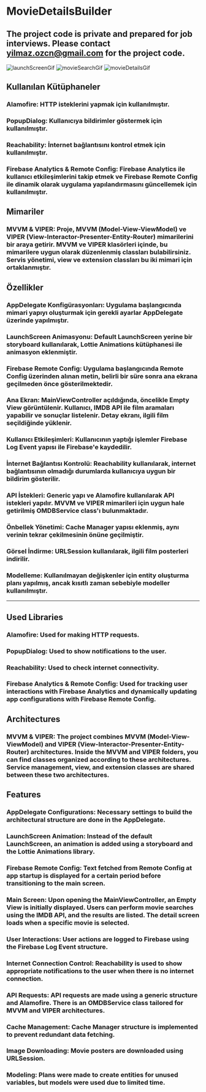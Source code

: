# MovieDetailsBuilder
## The project code is private and prepared for job interviews. Please contact yilmaz.ozcn@gmail.com for the project code.

![launchScreenGif](https://github.com/ozcylmzz/OMDBMovieList/assets/34898893/2cda88dc-e0ec-44e0-8268-80c9ec176d8c)
![movieSearchGif](https://github.com/ozcylmzz/OMDBMovieList/assets/34898893/7e0e8e01-791c-43cc-b9e9-10e82c067bfe)
![movieDetailsGif](https://github.com/ozcylmzz/OMDBMovieList/assets/34898893/77305b59-509a-425f-a716-4593861d668b)

## **Kullanılan Kütüphaneler**
### **Alamofire:** HTTP isteklerini yapmak için kullanılmıştır.
### **PopupDialog:** Kullanıcıya bildirimler göstermek için kullanılmıştır.
### **Reachability:** İnternet bağlantısını kontrol etmek için kullanılmıştır.
### **Firebase Analytics & Remote Config:** Firebase Analytics ile kullanıcı etkileşimlerini takip etmek ve Firebase Remote Config ile dinamik olarak uygulama yapılandırmasını güncellemek için kullanılmıştır.

## **Mimariler**
### **MVVM & VIPER:** Proje, MVVM (Model-View-ViewModel) ve VIPER (View-Interactor-Presenter-Entity-Router) mimarilerini bir araya getirir. MVVM ve VIPER klasörleri içinde, bu mimarilere uygun olarak düzenlenmiş classları bulabilirsiniz. Servis yönetimi, view ve extension classları bu iki mimari için ortaklanmıştır.

## **Özellikler**
### **AppDelegate Konfigürasyonları:** Uygulama başlangıcında mimari yapıyı oluşturmak için gerekli ayarlar AppDelegate üzerinde yapılmıştır.
### **LaunchScreen Animasyonu:** Default LaunchScreen yerine bir storyboard kullanılarak, Lottie Animations kütüphanesi ile animasyon eklenmiştir.
### **Firebase Remote Config:** Uygulama başlangıcında Remote Config üzerinden alınan metin, belirli bir süre sonra ana ekrana geçilmeden önce gösterilmektedir.
### **Ana Ekran:** MainViewController açıldığında, öncelikle Empty View görüntülenir. Kullanıcı, IMDB API ile film aramaları yapabilir ve sonuçlar listelenir. Detay ekranı, ilgili film seçildiğinde yüklenir.
### **Kullanıcı Etkileşimleri:** Kullanıcının yaptığı işlemler Firebase Log Event yapısı ile Firebase'e kaydedilir.
### **İnternet Bağlantısı Kontrolü:** Reachability kullanılarak, internet bağlantısının olmadığı durumlarda kullanıcıya uygun bir bildirim gösterilir.
### **API İstekleri:** Generic yapı ve Alamofire kullanılarak API istekleri yapılır. MVVM ve VIPER mimarileri için uygun hale getirilmiş OMDBService class'ı bulunmaktadır.
### **Önbellek Yönetimi:** Cache Manager yapısı eklenmiş, aynı verinin tekrar çekilmesinin önüne geçilmiştir.
### **Görsel İndirme:** URLSession kullanılarak, ilgili film posterleri indirilir.
### **Modelleme:** Kullanılmayan değişkenler için entity oluşturma planı yapılmış, ancak kısıtlı zaman sebebiyle modeller kullanılmıştır.

__________

## **Used Libraries**
### **Alamofire:** Used for making HTTP requests.
### **PopupDialog:** Used to show notifications to the user.
### **Reachability:** Used to check internet connectivity.
### **Firebase Analytics & Remote Config:** Used for tracking user interactions with Firebase Analytics and dynamically updating app configurations with Firebase Remote Config.

## **Architectures**
### **MVVM & VIPER:** The project combines MVVM (Model-View-ViewModel) and VIPER (View-Interactor-Presenter-Entity-Router) architectures. Inside the MVVM and VIPER folders, you can find classes organized according to these architectures. Service management, view, and extension classes are shared between these two architectures.

## **Features**
### **AppDelegate Configurations:** Necessary settings to build the architectural structure are done in the AppDelegate.
### **LaunchScreen Animation:** Instead of the default LaunchScreen, an animation is added using a storyboard and the Lottie Animations library.
### **Firebase Remote Config:** Text fetched from Remote Config at app startup is displayed for a certain period before transitioning to the main screen.
### **Main Screen:** Upon opening the MainViewController, an Empty View is initially displayed. Users can perform movie searches using the IMDB API, and the results are listed. The detail screen loads when a specific movie is selected.
### **User Interactions:** User actions are logged to Firebase using the Firebase Log Event structure.
### **Internet Connection Control:** Reachability is used to show appropriate notifications to the user when there is no internet connection.
### **API Requests:** API requests are made using a generic structure and Alamofire. There is an OMDBService class tailored for MVVM and VIPER architectures.
### **Cache Management:** Cache Manager structure is implemented to prevent redundant data fetching.
### **Image Downloading:** Movie posters are downloaded using URLSession.
### **Modeling:** Plans were made to create entities for unused variables, but models were used due to limited time.
